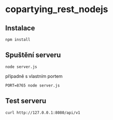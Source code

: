 # copartying_rest_nodejs

## Instalace

    npm install

## Spuštění serveru

    node server.js

případně s vlastním portem

    PORT=8765 node server.js

## Test serveru

    curl http://127.0.0.1:8080/api/v1
